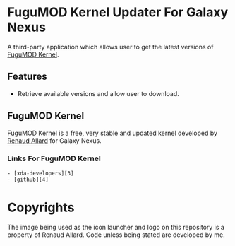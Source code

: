 # FuguMOD Kernel Updater For Galaxy Nexus

A third-party application which allows user to get the latest versions of [FuguMOD Kernel][1].  

## Features

- Retrieve available versions and allow user to download.


## FuguMOD Kernel

FuguMOD Kernel is a free, very stable and updated kernel developed by [Renaud Allard][2] for Galaxy Nexus.

### Links For FuguMOD Kernel

	- [xda-developers][3]
	- [github][4]


# Copyrights

The image being used as the icon launcher and logo on this repository is a property of Renaud Allard. Code unless being stated are developed by me. 


[1]: http://fugumod.org/galaxy_nexus/
[2]: http://forum.xda-developers.com/member.php?u=2859799
[3]: http://forum.xda-developers.com/showthread.php?t=1438417
[4]: https://github.com/renaudallard/gnexus_kernel
